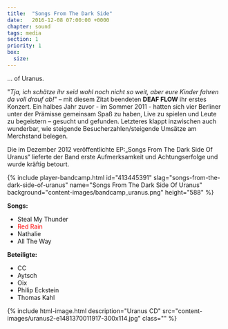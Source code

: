 ```yaml
---
title:  "Songs From The Dark Side"
date:   2016-12-08 07:00:00 +0000
chapter: sound
tags: media
section: 1
priority: 1
box:
  size:
---
```


... of Uranus.

"_Tja, ich schätze ihr seid wohl noch nicht so weit, aber eure Kinder fahren da voll drauf ab!_" – mit diesem Zitat beendeten **DEAF FLOW** ihr erstes Konzert. Ein halbes Jahr zuvor - im Sommer 2011 - hatten sich vier Berliner unter der Prämisse gemeinsam Spaß zu haben, Live zu spielen und Leute zu begeistern – gesucht und gefunden. Letzteres klappt inzwischen auch wunderbar, wie steigende Besucherzahlen/steigende Umsätze am Merchstand belegen.

Die im Dezember 2012 veröffentlichte EP:„Songs From The Dark Side Of Uranus“ lieferte der Band erste Aufmerksamkeit und Achtungserfolge und wurde kräftig betourt.

{% include player-bandcamp.html
  id="413445391"
  slag="songs-from-the-dark-side-of-uranus"
  name="Songs From The Dark Side Of Uranus"
  background="content-images/bandcamp_uranus.png"
  height="588" %}

**Songs:**
* Steal My Thunder
* <span style="color:red">Red Rain</span>
* Nathalie
* All The Way

**Beteiligte:**
* CC
* Aytsch
* Oix
* Philip Eckstein
* Thomas Kahl

{% include html-image.html
  description="Uranus CD"
  src="content-images/uranus2-e1481370011917-300x114.jpg"
  class="" %}